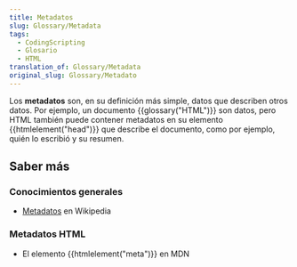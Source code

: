 ```yaml
---
title: Metadatos
slug: Glossary/Metadata
tags:
  - CodingScripting
  - Glosario
  - HTML
translation_of: Glossary/Metadata
original_slug: Glossary/Metadato
---
```


Los **metadatos** son, en su definición más simple, datos que describen otros datos. Por ejemplo, un documento {{glossary("HTML")}} son datos, pero HTML también puede contener metadatos en su elemento {{htmlelement("head")}} que describe el documento, como por ejemplo, quién lo escribió y su resumen.

## Saber más

### Conocimientos generales

- [Metadatos](https://es.wikipedia.org/wiki/Metadatos) en Wikipedia

### Metadatos HTML

- El elemento {{htmlelement("meta")}} en MDN
